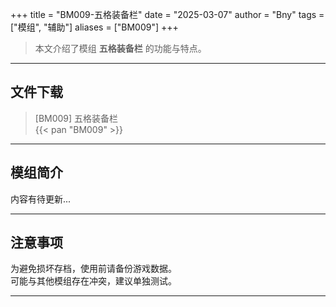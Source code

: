 +++
title = "BM009-五格装备栏"
date = "2025-03-07"
author = "Bny"
tags = ["模组", "辅助"]
aliases = ["BM009"]
+++

> 本文介绍了模组 **五格装备栏** 的功能与特点。

---

## 文件下载

> [BM009] 五格装备栏  
{{< pan "BM009" >}}  

---

## 模组简介

>  
内容有待更新...  

---

## 注意事项

>  
为避免损坏存档，使用前请备份游戏数据。  
可能与其他模组存在冲突，建议单独测试。  

---

